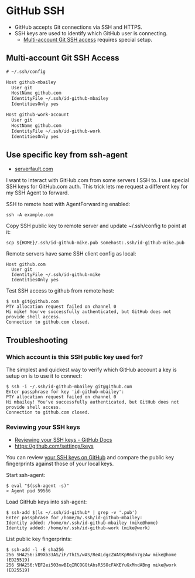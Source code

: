 # GitHub SSH

- GitHub accepts Git connections via SSH and HTTPS.
- SSH keys are used to identify which GitHub user is connecting.
    - [Multi-account Git SSH access](#multi-account-git-ssh-access) requires special setup.

## Multi-account Git SSH Access

```txt
# ~/.ssh/config

Host github-mbailey
  User git
  HostName github.com
  IdentityFile ~/.ssh/id-github-mbailey
  IdentitiesOnly yes

Host github-work-account
  User git
  HostName github.com
  IdentityFile ~/.ssh/id-github-work
  IdentitiesOnly yes
```

## Use specific key from ssh-agent

- [serverfault.com](https://serverfault.com/a/599565)

I want to interact with GitHub.com from some servers I SSH to.
I use special SSH keys for GitHub.com auth.
This trick lets me request a different key for my SSH Agent to forward.

SSH to remote host with AgentForwarding enabled:

    ssh -A example.com

Copy SSH public key to remote server and update ~/.ssh/config
to point at it:

    scp ${HOME}/.ssh/id-github-mike.pub somehost:.ssh/id-github-mike.pub

Remote servers have same SSH client config as local:

    Host github.com
      User git
      IdentityFile ~/.ssh/id-github-mike
      IdentitiesOnly yes

Test SSH access to github from remote host:

    $ ssh git@github.com
    PTY allocation request failed on channel 0
    Hi mike! You've successfully authenticated, but GitHub does not provide shell access.
    Connection to github.com closed.
## Troubleshooting

### Which account is this SSH public key used for?

The simplest and quickest way to verify which GitHub account a key is setup on is to use it to connect:

```shell
$ ssh -i ~/.ssh/id-github-mbailey git@github.com
Enter passphrase for key 'id-github-mbailey': 
PTY allocation request failed on channel 0
Hi mbailey! You've successfully authenticated, but GitHub does not provide shell access.
Connection to github.com closed.
```


### Reviewing your SSH keys

- [Reviewing your SSH keys - GitHub Docs](https://docs.github.com/en/authentication/keeping-your-account-and-data-secure/reviewing-your-ssh-keys)
- https://github.com/settings/keys

You can review [your SSH keys on GitHub](https://github.com/settings/keys) and compare the public key fingerprints against those of your local keys. 

Start ssh-agent:
```shell
$ eval "$(ssh-agent -s)"
> Agent pid 59566
```

Load GitHub keys into ssh-agent:
```shell
$ ssh-add $(ls ~/.ssh/id-github* | grep -v '.pub')
Enter passphrase for /home/m/.ssh/id-github-mbailey: 
Identity added: /home/m/.ssh/id-github-mbailey (mike@home)
Identity added: /home/m/.ssh/id-github-work (mike@work)
```

List public key fingerprints:
```shell
$ ssh-add -l -E sha256
256 SHA256:i89Xb33AS/iF/ThIS/wAS/ReALdgcZWAtKpR6dn7gzAw mike@home (ED25519)
256 SHA256:VEF2ei503nwBIqIRCOGGtAbsR5SOcFAKEYuGxMndABng mike@work (ED25519)
```
